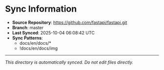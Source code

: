 # Sync Information

- **Source Repository**: https://github.com/fastapi/fastapi.git
- **Branch**: master
- **Last Synced**: 2025-10-04 06:08:42 UTC
- **Sync Patterns**:
  - docs/en/docs/*
  - !docs/en/docs/img

---
*This directory is automatically synced. Do not edit files directly.*
